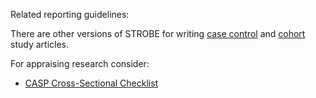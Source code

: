 Related reporting guidelines:

There are other versions of STROBE for writing [case control](/guidelines/strobe-case-control/index.qmd) and [cohort](/guidelines/strobe-cohort/index.qmd) study articles.

For appraising research consider:

* [CASP Cross-Sectional Checklist](https://casp-uk.net/casp-tools-checklists/cross-sectional-studies-checklist/)
